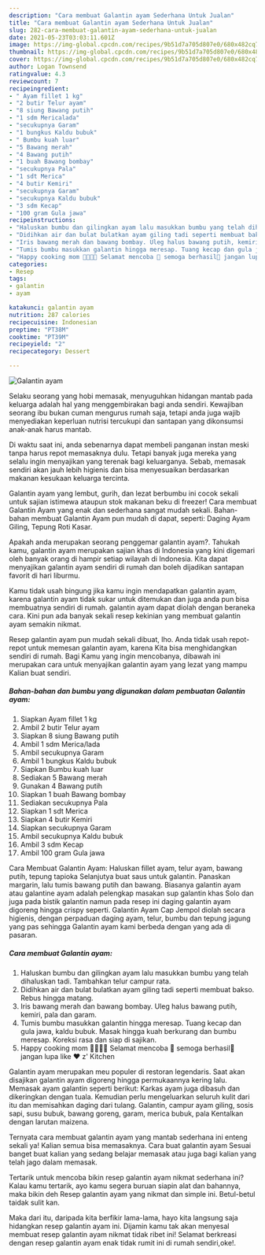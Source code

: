 ```yaml
---
description: "Cara membuat Galantin ayam Sederhana Untuk Jualan"
title: "Cara membuat Galantin ayam Sederhana Untuk Jualan"
slug: 282-cara-membuat-galantin-ayam-sederhana-untuk-jualan
date: 2021-05-23T03:03:11.601Z
image: https://img-global.cpcdn.com/recipes/9b51d7a705d807e0/680x482cq70/galantin-ayam-foto-resep-utama.jpg
thumbnail: https://img-global.cpcdn.com/recipes/9b51d7a705d807e0/680x482cq70/galantin-ayam-foto-resep-utama.jpg
cover: https://img-global.cpcdn.com/recipes/9b51d7a705d807e0/680x482cq70/galantin-ayam-foto-resep-utama.jpg
author: Logan Townsend
ratingvalue: 4.3
reviewcount: 7
recipeingredient:
- " Ayam fillet 1 kg"
- "2 butir Telur ayam"
- "8 siung Bawang putih"
- "1 sdm Mericalada"
- "secukupnya Garam"
- "1 bungkus Kaldu bubuk"
- " Bumbu kuah luar"
- "5 Bawang merah"
- "4 Bawang putih"
- "1 buah Bawang bombay"
- "secukupnya Pala"
- "1 sdt Merica"
- "4 butir Kemiri"
- "secukupnya Garam"
- "secukupnya Kaldu bubuk"
- "3 sdm Kecap"
- "100 gram Gula jawa"
recipeinstructions:
- "Haluskan bumbu dan gilingkan ayam lalu masukkan bumbu yang telah dihaluskan tadi. Tambahkan telur campur rata."
- "Didihkan air dan bulat bulatkan ayam giling tadi seperti membuat bakso. Rebus hingga matang."
- "Iris bawang merah dan bawang bombay. Uleg halus bawang putih, kemiri, pala dan garam."
- "Tumis bumbu masukkan galantin hingga meresap. Tuang kecap dan gula jawa, kaldu bubuk. Masak hingga kuah berkurang dan bumbu meresap. Koreksi rasa dan siap di sajikan."
- "Happy cooking mom 👩‍🍳👨‍🍳 Selamat mencoba 💪 semoga berhasil🍗 jangan lupa like ❤️ z&#39; Kitchen"
categories:
- Resep
tags:
- galantin
- ayam

katakunci: galantin ayam 
nutrition: 287 calories
recipecuisine: Indonesian
preptime: "PT38M"
cooktime: "PT39M"
recipeyield: "2"
recipecategory: Dessert

---
```



![Galantin ayam](https://img-global.cpcdn.com/recipes/9b51d7a705d807e0/680x482cq70/galantin-ayam-foto-resep-utama.jpg)

Selaku seorang yang hobi memasak, menyuguhkan hidangan mantab pada keluarga adalah hal yang menggembirakan bagi anda sendiri. Kewajiban seorang ibu bukan cuman mengurus rumah saja, tetapi anda juga wajib menyediakan keperluan nutrisi tercukupi dan santapan yang dikonsumsi anak-anak harus mantab.

Di waktu  saat ini, anda sebenarnya dapat membeli panganan instan meski tanpa harus repot memasaknya dulu. Tetapi banyak juga mereka yang selalu ingin menyajikan yang terenak bagi keluarganya. Sebab, memasak sendiri akan jauh lebih higienis dan bisa menyesuaikan berdasarkan makanan kesukaan keluarga tercinta. 

Galantin ayam yang lembut, gurih, dan lezat berbumbu ini cocok sekali untuk sajian istimewa ataupun stok makanan beku di freezer! Cara membuat Galantin Ayam yang enak dan sederhana sangat mudah sekali. Bahan-bahan membuat Galantin Ayam pun mudah di dapat, seperti: Daging Ayam Giling, Tepung Roti Kasar.

Apakah anda merupakan seorang penggemar galantin ayam?. Tahukah kamu, galantin ayam merupakan sajian khas di Indonesia yang kini digemari oleh banyak orang di hampir setiap wilayah di Indonesia. Kita dapat menyajikan galantin ayam sendiri di rumah dan boleh dijadikan santapan favorit di hari liburmu.

Kamu tidak usah bingung jika kamu ingin mendapatkan galantin ayam, karena galantin ayam tidak sukar untuk ditemukan dan juga anda pun bisa membuatnya sendiri di rumah. galantin ayam dapat diolah dengan beraneka cara. Kini pun ada banyak sekali resep kekinian yang membuat galantin ayam semakin nikmat.

Resep galantin ayam pun mudah sekali dibuat, lho. Anda tidak usah repot-repot untuk memesan galantin ayam, karena Kita bisa menghidangkan sendiri di rumah. Bagi Kamu yang ingin mencobanya, dibawah ini merupakan cara untuk menyajikan galantin ayam yang lezat yang mampu Kalian buat sendiri.

<!--inarticleads1-->

##### Bahan-bahan dan bumbu yang digunakan dalam pembuatan Galantin ayam:

1. Siapkan  Ayam fillet 1 kg
1. Ambil 2 butir Telur ayam
1. Siapkan 8 siung Bawang putih
1. Ambil 1 sdm Merica/lada
1. Ambil secukupnya Garam
1. Ambil 1 bungkus Kaldu bubuk
1. Siapkan  Bumbu kuah luar
1. Sediakan 5 Bawang merah
1. Gunakan 4 Bawang putih
1. Siapkan 1 buah Bawang bombay
1. Sediakan secukupnya Pala
1. Siapkan 1 sdt Merica
1. Siapkan 4 butir Kemiri
1. Siapkan secukupnya Garam
1. Ambil secukupnya Kaldu bubuk
1. Ambil 3 sdm Kecap
1. Ambil 100 gram Gula jawa


Cara Membuat Galantin Ayam: Haluskan fillet ayam, telur ayam, bawang putih, tepung tapioka Selanjutya buat saus untuk galantin. Panaskan margarin, lalu tumis bawang putih dan bawang. Biasanya galantin ayam atau galantine ayam adalah pelengkap masakan sup galantin khas Solo dan juga pada bistik galantin namun pada resep ini daging galantin ayam digoreng hingga crispy seperti. Galantin Ayam Cap Jempol diolah secara higienis, dengan perpaduan daging ayam, telur, bumbu dan tepung jagung yang pas sehingga Galantin ayam kami berbeda dengan yang ada di pasaran. 

<!--inarticleads2-->

##### Cara membuat Galantin ayam:

1. Haluskan bumbu dan gilingkan ayam lalu masukkan bumbu yang telah dihaluskan tadi. Tambahkan telur campur rata.
1. Didihkan air dan bulat bulatkan ayam giling tadi seperti membuat bakso. Rebus hingga matang.
1. Iris bawang merah dan bawang bombay. Uleg halus bawang putih, kemiri, pala dan garam.
1. Tumis bumbu masukkan galantin hingga meresap. Tuang kecap dan gula jawa, kaldu bubuk. Masak hingga kuah berkurang dan bumbu meresap. Koreksi rasa dan siap di sajikan.
1. Happy cooking mom 👩‍🍳👨‍🍳 Selamat mencoba 💪 semoga berhasil🍗 jangan lupa like ❤️ z&#39; Kitchen


Galantin ayam merupakan meu populer di restoran legendaris. Saat akan disajikan galantin ayam digoreng hingga permukaannya kering lalu. Memasak ayam galantin seperti berikut: Karkas ayam juga dibasuh dan dikeringkan dengan tuala. Kemudian perlu mengeluarkan seluruh kulit dari itu dan memisahkan daging dari tulang. Galantin, campur ayam giling, sosis sapi, susu bubuk, bawang goreng, garam, merica bubuk, pala Kentalkan dengan larutan maizena. 

Ternyata cara membuat galantin ayam yang mantab sederhana ini enteng sekali ya! Kalian semua bisa memasaknya. Cara buat galantin ayam Sesuai banget buat kalian yang sedang belajar memasak atau juga bagi kalian yang telah jago dalam memasak.

Tertarik untuk mencoba bikin resep galantin ayam nikmat sederhana ini? Kalau kamu tertarik, ayo kamu segera buruan siapin alat dan bahannya, maka bikin deh Resep galantin ayam yang nikmat dan simple ini. Betul-betul taidak sulit kan. 

Maka dari itu, daripada kita berfikir lama-lama, hayo kita langsung saja hidangkan resep galantin ayam ini. Dijamin kamu tak akan menyesal membuat resep galantin ayam nikmat tidak ribet ini! Selamat berkreasi dengan resep galantin ayam enak tidak rumit ini di rumah sendiri,oke!.

